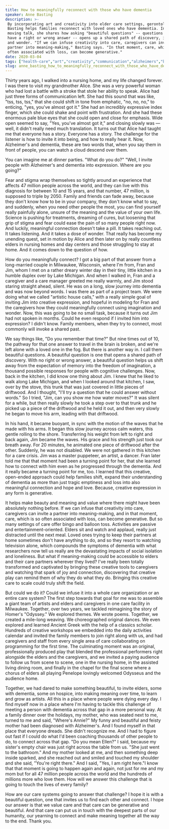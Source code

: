 ```yaml
---
title: How to meaningfully reconnect with those who have dementia
speaker: Anne Basting
description: >-
 By incorporating art and creativity into elder care settings, gerontologist Anne
 Basting helps families reconnect with loved ones who have dementia. In this
 moving talk, she shares how asking "beautiful questions" -- questions that don't
 have a right or wrong answer -- opens up a shared path of discovery, imagination
 and wonder. "If we can infuse creativity into care, caregivers can invite a
 partner into meaning-making," Basting says. "In that moment, care, which is so
 often associated with loss, can become generative."
date: 2020-03-04
tags: ["health-care","art","creativity","communication","alzheimers","brain"]
slug: anne_basting_how_to_meaningfully_reconnect_with_those_who_have_dementia
---
```


Thirty years ago, I walked into a nursing home, and my life changed forever. I was there
to visit my grandmother Alice. She was a very powerful woman who had lost a battle with a
stroke that stole her ability to speak. Alice had just three forms of communication left.
She had this sound that was like, "tss, tss, tss," that she could shift in tone from
emphatic, "no, no, no," to enticing, "yes, you've almost got it." She had an incredibly
expressive index finger, which she could shake and point with frustration. And she had
these enormous pale blue eyes that she could open and close for emphasis. Wide open seemed
to say, "Yes, you've almost got it," and closing slowly was — well, it didn't really need
much translation. It turns out that Alice had taught me that everyone has a story. Everyone
has a story. The challenge for the listener is how to invite it into being, and how to
really hear it. Now, Alzheimer's and dementia, these are two words that, when you say them
in front of people, you can watch a cloud descend over them.

You can imagine me at dinner parties. "What do you do?" "Well, I invite people with
Alzheimer's and dementia into expression. Where are you going?"

Fear and stigma wrap themselves so tightly around an experience that affects 47 million
people across the world, and they can live with this diagnosis for between 10 and 15
years, and that number, 47 million, is supposed to triple by 2050. Family and friends can
fade away, because they don't know how to be in your company, they don't know what to say,
and suddenly, when you need other people the most, you can find yourself really painfully
alone, unsure of the meaning and the value of your own life. Science is pushing for
treatments, dreaming of cures, but loosening that grip of stigma and fear could ease the
pain of so many people right now. And luckily, meaningful connection doesn't take a pill.
It takes reaching out. It takes listening. And it takes a dose of wonder. That really has
become my unending quest, set in motion by Alice and then later on by really countless
elders in nursing homes and day centers and those struggling to stay at home. And it comes
down to the question of how.

How do you meaningfully connect? I got a big part of that answer from a long-married couple
in Milwaukee, Wisconsin, where I'm from, Fran and Jim, whom I met on a rather dreary
winter day in their tiny, little kitchen in a humble duplex over by Lake Michigan. And
when I walked in, Fran and a caregiver and a care manager greeted me really warmly, and
Jim stood staring straight ahead, silent. He was on a long, slow journey into dementia and
was now beyond words. I was there as part of a project team. We were doing what we called
"artistic house calls," with a really simple goal of inviting Jim into creative
expression, and hopeful in modeling for Fran and the caregivers how they could
meaningfully connect using imagination and wonder. Now, this was going to be no small
task, because it turns out Jim had not spoken in months. Could he even respond if I
invited him into expression? I didn't know. Family members, when they try to connect, most
commonly will invoke a shared past.

We say things like, "Do you remember that time?" But nine times out of 10, the pathway for
that one answer to travel in the brain is broken, and we're left alone with a loved one in
the fog. But there is another way in. I call them beautiful questions. A beautiful question
is one that opens a shared path of discovery. With no right or wrong answer, a beautiful
question helps us shift away from the expectation of memory into the freedom of
imagination, a thousand possible responses for people with cognitive challenges. Now, back
in the kitchen, I did know one thing about Jim. I knew that he liked to walk along Lake
Michigan, and when I looked around that kitchen, I saw, over by the stove, this trunk that
was just covered in little pieces of driftwood. And I thought, "I'll try a question that
he could answer without words." So I tried, "Jim, can you show me how water moves?" It was
silent for a while, but then really slowly he took a step over to that trunk and he picked
up a piece of the driftwood and he held it out, and then very slowly he began to move his
arm, leading with that driftwood.

In his hand, it became buoyant, in sync with the motion of the waves that he made with his
arms. It began this slow journey across calm waters, this gentle rolling to the shore.
Transferring his weight from left to right and back again, Jim became the waves. His grace
and his strength just took our breath away. For 20 minutes, he animated one piece of
driftwood after the other. Suddenly, he was not disabled. We were not gathered in this
kitchen for a care crisis. Jim was a master puppeteer, an artist, a dancer. Fran later told
me that that moment had been a turning point for her, that she learned how to connect with
him even as he progressed through the dementia. And it really became a turning point for
me, too. I learned that this creative, open-ended approach could help families shift,
expand their understanding of dementia as more than just tragic emptiness and loss into
also meaningful connection and hope and love. Because, creative expression in any form is
generative.

It helps make beauty and meaning and value where there might have been absolutely nothing
before. If we can infuse that creativity into care, caregivers can invite a partner into
meaning-making, and in that moment, care, which is so often associated with loss, can
become generative. But so many settings of care offer bingo and balloon toss. Activities
are passive and entertainment-oriented. Elders sit and watch and applaud, really just
distracted until the next meal. Loved ones trying to keep their partners at home sometimes
don't have anything to do, and so they resort to watching television alone, which
compounds the symptoms of dementia with what researchers now tell us really are the
devastating impacts of social isolation and loneliness. But what if meaning-making could be
accessible to elders and their care partners wherever they lived? I've really been totally
transformed and captivated by bringing these creative tools to caregivers and watching
that spark of joy and connection, discovering that creative play can remind them of why
they do what they do. Bringing this creative care to scale could truly shift the
field.

But could we do it? Could we infuse it into a whole care organization or an entire care
system? The first step towards that goal for me was to assemble a giant team of artists and
elders and caregivers in one care facility in Milwaukee. Together, over two years, we
tackled reimagining the story of Homer's "Odyssey." We explored themes. We wrote poems.
Together, we created a mile-long weaving. We choreographed original dances. We even
explored and learned Ancient Greek with the help of a classics scholar. Hundreds of
creative workshops we embedded into the daily activities calendar and invited the family
members to join right along with us, and had caregivers and staff from every single area
of care collaborating on programming for the first time. The culminating moment was an
original, professionally produced play that blended the professional performers right
alongside the elders and the caregivers, and we invited a paying audience to follow us
from scene to scene, one in the nursing home, in the assisted living dining room, and
finally in the chapel for the final scene where a chorus of elders all playing Penelope
lovingly welcomed Odysseus and the audience home.

Together, we had dared to make something beautiful, to invite elders, some with dementia,
some on hospice, into making meaning over time, to learn and grow as artists. All this in
a place where people were dying every day. I find myself now in a place where I'm having to
tackle this challenge of meeting a person with dementia across that gap in a more personal
way. At a family dinner over the holidays, my mother, who was seated next to me, turned to
me and said, "Where's Annie?" My funny and beautiful and feisty mother had been diagnosed
with Alzheimer's. And I found myself in that place that everyone dreads. She didn't
recognize me. And I had to figure out fast if I could do what I'd been coaching thousands
of other people to do, to connect across that gap. "Do you mean Ellen?" I said, because my
sister's empty chair was just right across the table from us. "She just went to the
bathroom." And my mother looked at me, and then something deep inside sparked, and she
reached out and smiled and touched my shoulder and she said, "You're right there." And I
said, "Yes, I am right here."I know that that moment is going to happen again and again,
not just for me and my mom but for all 47 million people across the world and the hundreds
of millions more who love them. How will we answer this challenge that is going to touch
the lives of every family?

How are our care systems going to answer that challenge? I hope it is with a beautiful
question, one that invites us to find each other and connect. I hope our answer is that we
value care and that care can be generative and beautiful. And that care can put us in
touch with the deepest parts of our humanity, our yearning to connect and make meaning
together all the way to the end. Thank you.

<!--
ad_duration=3.33
comment_count=8
event="TEDMED 2020"
external_duration=0
external_start_time=0
has_talk_citation=0
intro_duration=11.82
is_subtitle_required="False"
is_talk_featured="True"
language="en"
language_swap="False"
native_language="en"
number_of_related_talks=6
number_of_speakers=1
number_of_subtitled_videos=5
number_of_tags=6
number_of_talk_download_languages=5
number_of_talk_more_resources=1
number_of_talk_recommendations=1
number_of_talks_take_actions=0
post_ad_duration=0.83
published_timestamp="2020-05-21 15:02:42"
recording_date="2020-03-04"
speaker_description="Creative gerontologist"
speaker_is_published=1
speaker_name="Anne Basting"
talk_name="How to meaningfully reconnect with those who have dementia"
talk_recommendations_blurb="More resources curated by Anne Basting"
talks_tags=["health-care","art","creativity","communication","alzheimers","brain"]
talks_take_action=[]
url_photo_speaker="https://pe.tedcdn.com/images/ted/580722834a3fe8de095dd59749f7cf97d1a0ac38_254x191.jpg"
url_photo_talk="https://s3.amazonaws.com/talkstar-photos/uploads/8290bcad-08dc-43fc-864e-c9ba17865b7c/AnneBasting_2020P-embed.jpg"
url_webpage="https://www.ted.com/talks/anne_basting_how_to_meaningfully_reconnect_with_those_who_have_dementia"
video_type_name="TED Stage Talk"
-->